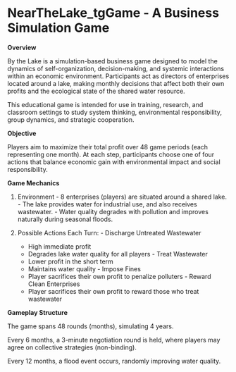 ﻿# NearTheLake_tgGame - A Business Simulation Game

**Overview**

  By the Lake is a simulation-based business game designed to model the dynamics of self-organization, decision-making, and systemic interactions within an economic environment. 
  Participants act as directors of enterprises located around a lake, making monthly decisions that affect both their own profits and the ecological state of the shared water resource.
  
  This educational game is intended for use in training, research, and classroom settings to study system thinking, environmental responsibility, group dynamics, and strategic cooperation.

**Objective**

  Players aim to maximize their total profit over 48 game periods (each representing one month). 
  At each step, participants choose one of four actions that balance economic gain with environmental impact   and social responsibility.

**Game Mechanics**

  1. Environment
    - 8 enterprises (players) are situated around a shared lake.
    - The lake provides water for industrial use, and also receives wastewater.
    - Water quality degrades with pollution and improves naturally during seasonal floods.
  
  2. Possible Actions Each Turn:
    - Discharge Untreated Wastewater
      * High immediate profit
      * Degrades lake water quality for all players
    - Treat Wastewater
      * Lower profit in the short term
      * Maintains water quality
    - Impose Fines
      * Player sacrifices their own profit to penalize polluters
    - Reward Clean Enterprises
      * Player sacrifices their own profit to reward those who treat wastewater

**Gameplay Structure**

  The game spans 48 rounds (months), simulating 4 years.
  
  Every 6 months, a 3-minute negotiation round is held, where players may agree on collective strategies (non-binding).
  
  Every 12 months, a flood event occurs, randomly improving water quality.
